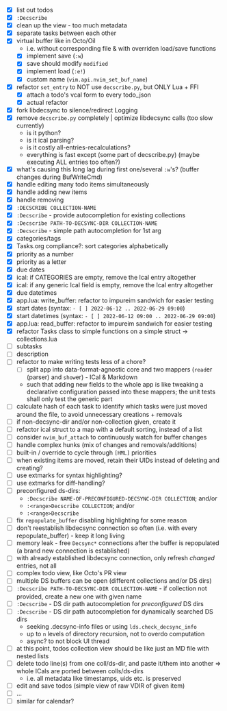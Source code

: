 - [x] list out todos
- [x] `:Decscribe`
- [x] clean up the view - too much metadata
- [x] separate tasks between each other
- [x] virtual buffer like in Octo/Oil
    * i.e. without corresponding file & with overriden load/save functions
    * [x] implement save (`:w`)
    * [x] save should modify `modified`
    * [x] implement load (`:e!`)
    * [x] custom name (`vim.api.nvim_set_buf_name`)
- [x] refactor `set_entry` to NOT use `decscribe.py`, but ONLY Lua + FFI
    - [x] attach a todo's vcal form to every todo_json
    - [x] actual refactor
- [x] fork libdecsync to silence/redirect Logging
- [x] remove `decscribe.py` completely | optimize libdecsync calls (too slow currently)
    - is it python?
    - is it ical parsing?
    - is it costly all-entries-recalculations?
    - everything is fast except (some part of decscribe.py) (maybe executing ALL entries too often?)
- [x] what's causing this long lag during first one/several `:w`'s? (buffer changes during BufWriteCmd)
- [x] handle editing many todo items simultaneously
- [x] handle adding new items
- [x] handle removing
- [x] `:DECSCRIBE COLLECTION-NAME`
- [x] `:Decscribe` - provide autocompletion for existing collections
- [x] `:Decscribe PATH-TO-DECSYNC-DIR COLLECTION-NAME`
- [x] `:Decscribe` - simple path autocompletion for 1st arg
- [x] categories/tags
- [x] Tasks.org compliance?: sort categories alphabetically
- [x] priority as a number
- [x] priority as a letter
- [x] due dates
- [x] ical: if CATEGORIES are empty, remove the Ical entry altogether
- [x] ical: if any generic Ical field is empty, remove the Ical entry altogether
- [x] due datetimes
- [x] app.lua: write_buffer: refactor to impureim sandwich for easier testing
- [x] start dates (syntax: `- [ ] 2022-06-12 .. 2022-06-29 09:00`)
- [x] start datetimes (syntax: `- [ ] 2022-06-12 09:00 .. 2022-06-29 09:00`)
- [x] app.lua: read_buffer: refactor to impureim sandwich for easier testing
- [x] refactor Tasks class to simple functions on a simple struct -> collections.lua
- [ ] subtasks
- [ ] description
- [ ] refactor to make writing tests less of a chore?
    - [ ] split app into data-format-agnostic core and two mappers (`read`er (parser) and `show`er) - ICal & Markdown
    - such that adding new fields to the whole app is like tweaking a declarative configuration passed into these mappers; the unit tests shall only test the generic part
- [ ] calculate hash of each task to identify which tasks were just moved around the file, to avoid unnecessary creations + removals
- [ ] if non-decsync-dir and/or non-collection given, create it
- [ ] refactor ical struct to a map with a default sorting, instead of a list
- [ ] consider `nvim_buf_attach` to continuously watch for buffer changes
- [ ] handle complex hunks (mix of changes and removals/additions)
- [ ] built-in <c-a>/<c-i> override to cycle through `[HML]` priorities
- [ ] when existing items are moved, retain their UIDs instead of deleting and creating?
- [ ] use extmarks for syntax highlighting?
- [ ] use extmarks for diff-handling?
- [ ] preconfigured ds-dirs:
    - `:Decscribe NAME-OF-PRECONFIGURED-DECSYNC-DIR COLLECTION`; and/or
    - `:<range>Decscribe COLLECTION`; and/or
    - `:<range>Decscribe`
- [ ] fix `repopulate_buffer` disabling highlighting for some reason
- [ ] don't reestablish libdecsync connection so often (i.e. with every repopulate_buffer) - keep it long living
- [ ] memory leak - free `Decsync*` connections after the buffer is repopulated (a brand new connection is established)
- [ ] with already established libdecsync connection, only refresh *changed* entries, not all
- [ ] complex todo view, like Octo's PR view
- [ ] multiple DS buffers can be open (different collections and/or DS dirs)
- [ ] `:Decscribe PATH-TO-DECSYNC-DIR COLLECTION-NAME` - if collection not provided, create a new one with given name
- [ ] `:Decscribe` - DS dir path autocompletion for *preconfigured* DS dirs
- [ ] `:Decscribe` - DS dir path autocompletion for dynamically searched DS dirs
    - seeking .decsync-info files or using `lds.check_decsync_info`
    - up to `n` levels of directory recursion, not to overdo computation
    - async? to not block UI thread
- [ ] at this point, todos collection view should be like just an MD file with nested lists
- [ ] delete todo line(s) from one coll/ds-dir, and paste it/them into another => whole ICals are ported between colls/ds-dirs
    - i.e. all metadata like timestamps, uids etc. is preserved
- [ ] edit and save todos (simple view of raw VDIR of given item)
- [ ] ...
- [ ] similar for calendar?

